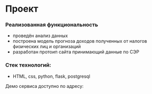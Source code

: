 # Проект

### Реализованная функциональность
- проведён анализ данных
- построена модель прогноза доходов полученных от налогов физических лиц и организаций
- разработан протоип сайта принимающий данные по СЭР

### Стек технологий:
- HTML, css, python, flask, postgresql

Демо сервиса доступно по адресу: 
